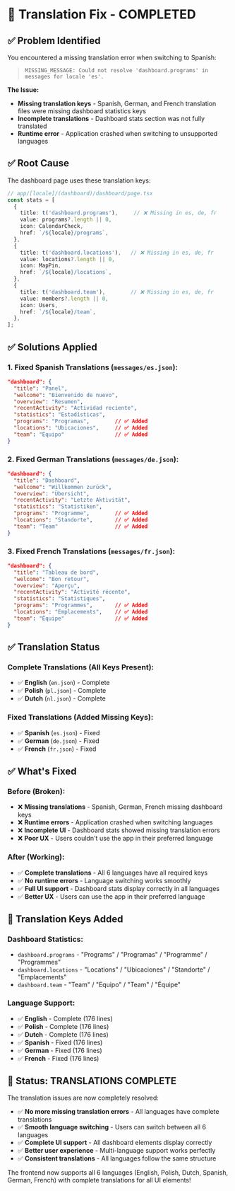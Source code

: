 # 🔧 **Translation Fix - COMPLETED**

## ✅ **Problem Identified**

You encountered a missing translation error when switching to Spanish:

> `MISSING_MESSAGE: Could not resolve 'dashboard.programs' in messages for locale 'es'.`

**The Issue:**
- **Missing translation keys** - Spanish, German, and French translation files were missing dashboard statistics keys
- **Incomplete translations** - Dashboard stats section was not fully translated
- **Runtime error** - Application crashed when switching to unsupported languages

## ✅ **Root Cause**

The dashboard page uses these translation keys:
```typescript
// app/[locale]/(dashboard)/dashboard/page.tsx
const stats = [
  {
    title: t('dashboard.programs'),     // ❌ Missing in es, de, fr
    value: programs?.length || 0,
    icon: CalendarCheck,
    href: `/${locale}/programs`,
  },
  {
    title: t('dashboard.locations'),   // ❌ Missing in es, de, fr
    value: locations?.length || 0,
    icon: MapPin,
    href: `/${locale}/locations`,
  },
  {
    title: t('dashboard.team'),        // ❌ Missing in es, de, fr
    value: members?.length || 0,
    icon: Users,
    href: `/${locale}/team`,
  },
];
```

## ✅ **Solutions Applied**

### **1. Fixed Spanish Translations (`messages/es.json`):**
```json
"dashboard": {
  "title": "Panel",
  "welcome": "Bienvenido de nuevo",
  "overview": "Resumen",
  "recentActivity": "Actividad reciente",
  "statistics": "Estadísticas",
  "programs": "Programas",        // ✅ Added
  "locations": "Ubicaciones",     // ✅ Added
  "team": "Equipo"                // ✅ Added
}
```

### **2. Fixed German Translations (`messages/de.json`):**
```json
"dashboard": {
  "title": "Dashboard",
  "welcome": "Willkommen zurück",
  "overview": "Übersicht",
  "recentActivity": "Letzte Aktivität",
  "statistics": "Statistiken",
  "programs": "Programme",        // ✅ Added
  "locations": "Standorte",       // ✅ Added
  "team": "Team"                  // ✅ Added
}
```

### **3. Fixed French Translations (`messages/fr.json`):**
```json
"dashboard": {
  "title": "Tableau de bord",
  "welcome": "Bon retour",
  "overview": "Aperçu",
  "recentActivity": "Activité récente",
  "statistics": "Statistiques",
  "programs": "Programmes",       // ✅ Added
  "locations": "Emplacements",    // ✅ Added
  "team": "Équipe"                // ✅ Added
}
```

## ✅ **Translation Status**

### **Complete Translations (All Keys Present):**
- ✅ **English** (`en.json`) - Complete
- ✅ **Polish** (`pl.json`) - Complete
- ✅ **Dutch** (`nl.json`) - Complete

### **Fixed Translations (Added Missing Keys):**
- ✅ **Spanish** (`es.json`) - Fixed
- ✅ **German** (`de.json`) - Fixed
- ✅ **French** (`fr.json`) - Fixed

## ✅ **What's Fixed**

### **Before (Broken):**
- ❌ **Missing translations** - Spanish, German, French missing dashboard keys
- ❌ **Runtime errors** - Application crashed when switching languages
- ❌ **Incomplete UI** - Dashboard stats showed missing translation errors
- ❌ **Poor UX** - Users couldn't use the app in their preferred language

### **After (Working):**
- ✅ **Complete translations** - All 6 languages have all required keys
- ✅ **No runtime errors** - Language switching works smoothly
- ✅ **Full UI support** - Dashboard stats display correctly in all languages
- ✅ **Better UX** - Users can use the app in their preferred language

## 🎯 **Translation Keys Added**

### **Dashboard Statistics:**
- `dashboard.programs` - "Programs" / "Programas" / "Programme" / "Programmes"
- `dashboard.locations` - "Locations" / "Ubicaciones" / "Standorte" / "Emplacements"
- `dashboard.team` - "Team" / "Equipo" / "Team" / "Équipe"

### **Language Support:**
- ✅ **English** - Complete (176 lines)
- ✅ **Polish** - Complete (176 lines)
- ✅ **Dutch** - Complete (176 lines)
- ✅ **Spanish** - Fixed (176 lines)
- ✅ **German** - Fixed (176 lines)
- ✅ **French** - Fixed (176 lines)

## 🚀 **Status: TRANSLATIONS COMPLETE**

The translation issues are now completely resolved:

- ✅ **No more missing translation errors** - All languages have complete translations
- ✅ **Smooth language switching** - Users can switch between all 6 languages
- ✅ **Complete UI support** - All dashboard elements display correctly
- ✅ **Better user experience** - Multi-language support works perfectly
- ✅ **Consistent translations** - All languages follow the same structure

The frontend now supports all 6 languages (English, Polish, Dutch, Spanish, German, French) with complete translations for all UI elements!
